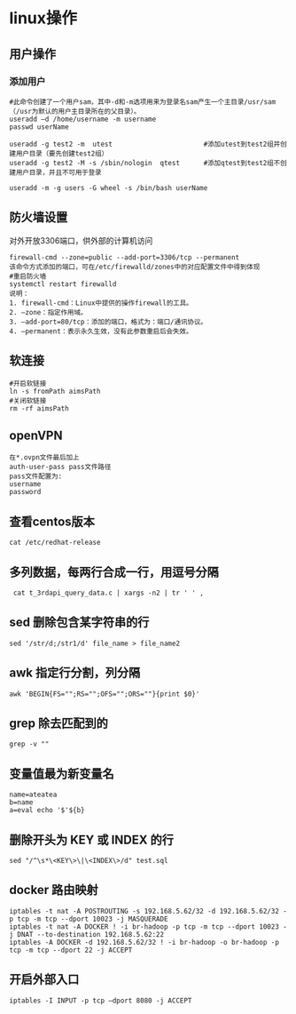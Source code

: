 # linux操作

## 用户操作

### 添加用户

```shell
#此命令创建了一个用户sam，其中-d和-m选项用来为登录名sam产生一个主目录/usr/sam（/usr为默认的用户主目录所在的父目录）。
useradd –d /home/username -m username
passwd userName

useradd -g test2 -m  utest                       #添加utest到test2组并创建用户目录（要先创建test2组）
useradd -g test2 -M -s /sbin/nologin  qtest      #添加qtest到test2组不创建用户目录，并且不可用于登录

useradd -m -g users -G wheel -s /bin/bash userName
```

## 防火墙设置

对外开放3306端口，供外部的计算机访问

```shell
firewall-cmd --zone=public --add-port=3306/tcp --permanent
该命令方式添加的端口，可在/etc/firewalld/zones中的对应配置文件中得到体现
#重启防火墙
systemctl restart firewalld
说明：
1. firewall-cmd：Linux中提供的操作firewall的工具。
2. –zone：指定作用域。
3. –add-port=80/tcp：添加的端口，格式为：端口/通讯协议。
4. –permanent：表示永久生效，没有此参数重启后会失效。
```

## 软连接

```shell
#开启软链接
ln -s fromPath aimsPath
#关闭软链接
rm -rf aimsPath
```

## openVPN

```shell
在*.ovpn文件最后加上
auth-user-pass pass文件路径
pass文件配置为:
username
password
```

## 查看centos版本

```shell
cat /etc/redhat-release
```

## 多列数据，每两行合成一行，用逗号分隔

```shell
 cat t_3rdapi_query_data.c | xargs -n2 | tr ' ' ,
```

## sed 删除包含某字符串的行
```shell
sed '/str/d;/str1/d' file_name > file_name2
```

## awk 指定行分割，列分隔
```shell
awk 'BEGIN{FS="";RS="";OFS="";ORS=""}{print $0}'
```

## grep 除去匹配到的
```shell
grep -v ""
```

## 变量值最为新变量名
```shell
name=ateatea
b=name
a=eval echo '$'${b}
```

## 删除开头为 KEY 或 INDEX 的行
```shell
sed "/^\s*\<KEY\>\|\<INDEX\>/d" test.sql
```

## docker 路由映射
```shell
iptables -t nat -A POSTROUTING -s 192.168.5.62/32 -d 192.168.5.62/32 -p tcp -m tcp --dport 10023 -j MASQUERADE
iptables -t nat -A DOCKER ! -i br-hadoop -p tcp -m tcp --dport 10023 -j DNAT --to-destination 192.168.5.62:22
iptables -A DOCKER -d 192.168.5.62/32 ! -i br-hadoop -o br-hadoop -p tcp -m tcp --dport 22 -j ACCEPT
```

## 开启外部入口
```
iptables -I INPUT -p tcp –dport 8080 -j ACCEPT
```